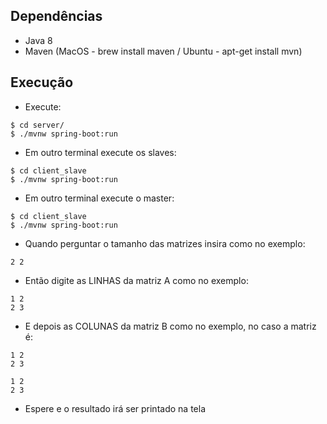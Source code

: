 ## Dependências
* Java 8
* Maven (MacOS - brew install maven / Ubuntu - apt-get install mvn)

## Execução
* Execute:
```
$ cd server/
$ ./mvnw spring-boot:run
```

* Em outro terminal execute os slaves:
```
$ cd client_slave
$ ./mvnw spring-boot:run
```

* Em outro terminal execute o master:
```
$ cd client_slave
$ ./mvnw spring-boot:run
```

* Quando perguntar o tamanho das matrizes insira como no exemplo:
```
2 2
```

* Então digite as LINHAS da matriz A como no exemplo:
```
1 2
2 3
```

* E depois as COLUNAS da matriz B como no exemplo, no caso a matriz é:
```
1 2
2 3
```
```
1 2
2 3
```

* Espere e o resultado irá ser printado na tela
